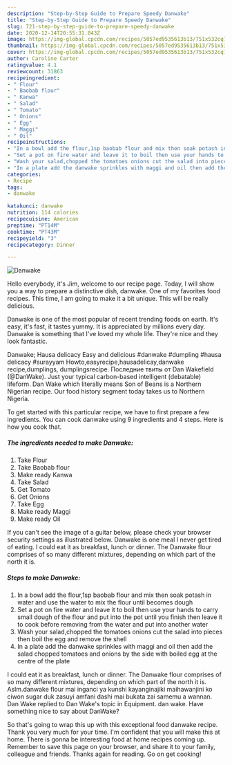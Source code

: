 ```yaml
---
description: "Step-by-Step Guide to Prepare Speedy Danwake"
title: "Step-by-Step Guide to Prepare Speedy Danwake"
slug: 721-step-by-step-guide-to-prepare-speedy-danwake
date: 2020-12-14T20:55:31.043Z
image: https://img-global.cpcdn.com/recipes/5057ed9535613b13/751x532cq70/danwake-recipe-main-photo.jpg
thumbnail: https://img-global.cpcdn.com/recipes/5057ed9535613b13/751x532cq70/danwake-recipe-main-photo.jpg
cover: https://img-global.cpcdn.com/recipes/5057ed9535613b13/751x532cq70/danwake-recipe-main-photo.jpg
author: Caroline Carter
ratingvalue: 4.1
reviewcount: 31863
recipeingredient:
- " Flour"
- " Baobab flour"
- " Kanwa"
- " Salad"
- " Tomato"
- " Onions"
- " Egg"
- " Maggi"
- " Oil"
recipeinstructions:
- "In a bowl add the flour,1sp baobab flour and mix then soak potash in water and use the water to mix the flour until becomes dough"
- "Set a pot on fire water and leave it to boil then use your hands to carry small dough of the flour and put into the pot until you finish then leave it to cook before removing from the water and put into another water"
- "Wash your salad,chopped the tomatoes onions cut the salad into pieces then boil the egg and remove the shell"
- "In a plate add the danwake sprinkles with maggi and oil then add the salad chopped tomatoes and onions by the side with boiled egg at the centre of the plate"
categories:
- Recipe
tags:
- danwake

katakunci: danwake 
nutrition: 114 calories
recipecuisine: American
preptime: "PT14M"
cooktime: "PT43M"
recipeyield: "3"
recipecategory: Dinner

---
```



![Danwake](https://img-global.cpcdn.com/recipes/5057ed9535613b13/751x532cq70/danwake-recipe-main-photo.jpg)

Hello everybody, it's Jim, welcome to our recipe page. Today, I will show you a way to prepare a distinctive dish, danwake. One of my favorites food recipes. This time, I am going to make it a bit unique. This will be really delicious.

Danwake is one of the most popular of recent trending foods on earth. It's easy, it's fast, it tastes yummy. It is appreciated by millions every day. Danwake is something that I've loved my whole life. They're nice and they look fantastic.

Danwake; Hausa delicacy Easy and delicious #danwake #dumpling #hausa delicacy #surayyam Howto,easyrecipe,hausadelicay,danwake recipe,dumplings, dumplingsrecipe. Последние твиты от Dan Wakefield (@DanWake). Just your typical carbon-based intelligent (debatable) lifeform. Dan Wake which literally means Son of Beans is a Northern Nigerian recipe. Our food history segment today takes us to Northern Nigeria.


To get started with this particular recipe, we have to first prepare a few ingredients. You can cook danwake using 9 ingredients and 4 steps. Here is how you cook that.

<!--inarticleads1-->

##### The ingredients needed to make Danwake:

1. Take  Flour
1. Take  Baobab flour
1. Make ready  Kanwa
1. Take  Salad
1. Get  Tomato
1. Get  Onions
1. Take  Egg
1. Make ready  Maggi
1. Make ready  Oil


If you can&#39;t see the image of a guitar below, please check your browser security settings as illustrated below. Danwake is one meal I never get tired of eating. I could eat it as breakfast, lunch or dinner. The Danwake flour comprises of so many different mixtures, depending on which part of the north it is. 

<!--inarticleads2-->

##### Steps to make Danwake:

1. In a bowl add the flour,1sp baobab flour and mix then soak potash in water and use the water to mix the flour until becomes dough
1. Set a pot on fire water and leave it to boil then use your hands to carry small dough of the flour and put into the pot until you finish then leave it to cook before removing from the water and put into another water
1. Wash your salad,chopped the tomatoes onions cut the salad into pieces then boil the egg and remove the shell
1. In a plate add the danwake sprinkles with maggi and oil then add the salad chopped tomatoes and onions by the side with boiled egg at the centre of the plate


I could eat it as breakfast, lunch or dinner. The Danwake flour comprises of so many different mixtures, depending on which part of the north it is. Aslm.danwake flour mai inganci ya kunshi kayanginajiki maihawanjini ko ciwon sugar duk zasuyi amfani dashi mai bukata zai samemu a wannan. Dan Wake replied to Dan Wake&#39;s topic in Equipment. dan wake. Have something nice to say about DanWake? 

So that's going to wrap this up with this exceptional food danwake recipe. Thank you very much for your time. I'm confident that you will make this at home. There is gonna be interesting food at home recipes coming up. Remember to save this page on your browser, and share it to your family, colleague and friends. Thanks again for reading. Go on get cooking!

